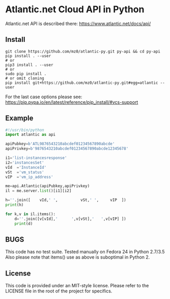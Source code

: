 # Atlantic.net Cloud API in Python

Atlantic.net API is described there:
https://www.atlantic.net/docs/api/

## Install
```
git clone https://github.com/mz0/atlantic-py.git py-api && cd py-api
pip install . --user 
# or
pip3 install . --user
# or
sudo pip install .
# or omit cloning
pip install git+https://github.com/mz0/atlantic-py.git#egg=atlantic --user
```
For the last case options please see:
https://pip.pypa.io/en/latest/reference/pip_install/#vcs-support

## Example

```python
#!/usr/bin/python
import atlantic as api

apiPubkey=b'ATL9876543210abcdef01234567890abcde'
apiPrivkey=b'9876543210abcdef01234567890abcde12345678'

i1='list-instancesresponse'
i2='instancesSet'
vId  ='InstanceId'
vSt  ='vm_status'
vIP  ='vm_ip_address'

me=api.Atlantic(apiPubkey,apiPrivkey)
il = me.server.list()[i1][i2]

h=''.join([    vId,' ',          vSt,' ',     vIP  ])
print(h)

for k,v in il.items():
    d=''.join([v[vId],'      ',v[vSt],'   ',v[vIP] ])
    print(d)
```
## BUGS

This code has no test suite. Tested manually on Fedora 24 in Python 2.7/3.5
Also please note that items() use as above is suboptimal in Python 2.

## License

This code is provided under an MIT-style license. Please refer to the LICENSE
file in the root of the project for specifics.